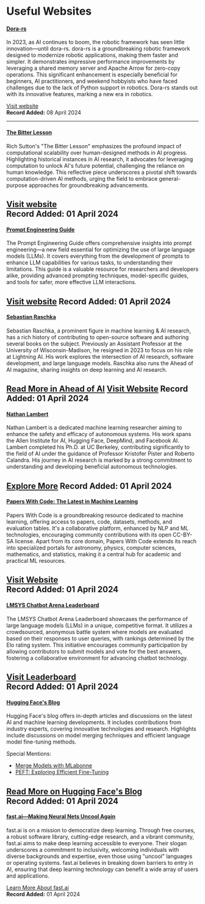 # Useful Websites

#### [Dora-rs](https://dora-rs.ai/)

In 2023, as AI continues to boom, the robotic framework has seen little innovation—until dora-rs. dora-rs is a groundbreaking robotic framework designed to modernize robotic applications, making them faster and simpler. It demonstrates impressive performance improvements by leveraging a shared memory server and Apache Arrow for zero-copy operations. This significant enhancement is especially beneficial for beginners, AI practitioners, and weekend hobbyists who have faced challenges due to the lack of Python support in robotics. Dora-rs stands out with its innovative features, marking a new era in robotics.

[Visit website](https://dora-rs.ai/)  
**Record Added:** 08 April 2024

---

#### [The Bitter Lesson](http://www.incompleteideas.net/IncIdeas/BitterLesson.html)

Rich Sutton's "The Bitter Lesson" emphasizes the profound impact of computational scalability over human-designed methods in AI progress. Highlighting historical instances in AI research, it advocates for leveraging computation to unlock AI's future potential, challenging the reliance on human knowledge. This reflective piece underscores a pivotal shift towards computation-driven AI methods, urging the field to embrace general-purpose approaches for groundbreaking advancements.

[Visit website](http://www.incompleteideas.net/IncIdeas/BitterLesson.html)  
**Record Added:** 01 April 2024
---

#### [Prompt Engineering Guide](https://www.promptingguide.ai/)

The Prompt Engineering Guide offers comprehensive insights into prompt engineering—a new field essential for optimizing the use of large language models (LLMs). It covers everything from the development of prompts to enhance LLM capabilities for various tasks, to understanding their limitations. This guide is a valuable resource for researchers and developers alike, providing advanced prompting techniques, model-specific guides, and tools for safer, more effective LLM interactions.

[Visit website](https://www.promptingguide.ai/)
**Record Added:** 01 April 2024
---

#### [Sebastian Raschka](https://sebastianraschka.com/)

Sebastian Raschka, a prominent figure in machine learning & AI research, has a rich history of contributing to open-source software and authoring several books on the subject. Previously an Assistant Professor at the University of Wisconsin-Madison, he resigned in 2023 to focus on his role at Lightning AI. His work explores the intersection of AI research, software development, and large language models. Raschka also runs the Ahead of AI magazine, sharing insights on deep learning and AI research.

[Read More in Ahead of AI](https://magazine.sebastianraschka.com/)
[Visit Website](https://sebastianraschka.com/)
**Record Added:** 01 April 2024
---

#### [Nathan Lambert](https://www.natolambert.com/)

Nathan Lambert is a dedicated machine learning researcher aiming to enhance the safety and efficacy of autonomous systems. His work spans the Allen Institute for AI, Hugging Face, DeepMind, and Facebook AI. Lambert completed his Ph.D. at UC Berkeley, contributing significantly to the field of AI under the guidance of Professor Kristofer Pister and Roberto Calandra. His journey in AI research is marked by a strong commitment to understanding and developing beneficial autonomous technologies.

[Explore More](https://www.interconnects.ai/)
**Record Added:** 01 April 2024
---

#### [Papers With Code: The Latest in Machine Learning](https://paperswithcode.com/)

Papers With Code is a groundbreaking resource dedicated to machine learning, offering access to papers, code, datasets, methods, and evaluation tables. It's a collaborative platform, enhanced by NLP and ML technologies, encouraging community contributions with its open CC-BY-SA license. Apart from its core domain, Papers With Code extends its reach into specialized portals for astronomy, physics, computer sciences, mathematics, and statistics, making it a central hub for academic and practical ML resources.

[Visit Website](https://paperswithcode.com/)  
**Record Added:** 01 April 2024
---

#### [LMSYS Chatbot Arena Leaderboard](https://huggingface.co/spaces/lmsys/chatbot-arena-leaderboard)

The LMSYS Chatbot Arena Leaderboard showcases the performance of large language models (LLMs) in a unique, competitive format. It utilizes a crowdsourced, anonymous battle system where models are evaluated based on their responses to user queries, with rankings determined by the Elo rating system. This initiative encourages community participation by allowing contributors to submit models and vote for the best answers, fostering a collaborative environment for advancing chatbot technology.

[Visit Leaderboard](https://huggingface.co/spaces/lmsys/chatbot-arena-leaderboard)  
**Record Added:** 01 April 2024
---

#### [Hugging Face's Blog](https://huggingface.co/blog)

Hugging Face's blog offers in-depth articles and discussions on the latest AI and machine learning developments. It includes contributions from industry experts, covering innovative technologies and research. Highlights include discussions on model merging techniques and efficient language model fine-tuning methods.

Special Mentions:
- [Merge Models with MLabonne](https://huggingface.co/blog/mlabonne/merge-models)
- [PEFT: Exploring Efficient Fine-Tuning](https://huggingface.co/blog/peft)

[Read More on Hugging Face's Blog](https://huggingface.co/blog)  
**Record Added:** 01 April 2024
---

#### [fast.ai—Making Neural Nets Uncool Again](https://www.fast.ai/)

fast.ai is on a mission to democratize deep learning. Through free courses, a robust software library, cutting-edge research, and a vibrant community, fast.ai aims to make deep learning accessible to everyone. Their slogan underscores a commitment to inclusivity, welcoming individuals with diverse backgrounds and expertise, even those using "uncool" languages or operating systems. fast.ai believes in breaking down barriers to entry in AI, ensuring that deep learning technology can benefit a wide array of users and applications.

[Learn More About fast.ai](https://www.fast.ai/)  
**Record Added:** 01 April 2024
